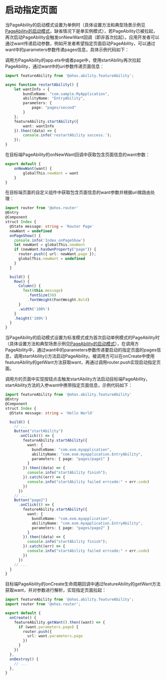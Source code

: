 # 启动指定页面


当PageAbility的启动模式设置为单例时（具体设置方法和典型场景示例见[PageAbility的启动模式](pageability-launch-type.md)，缺省情况下是单实例模式），若PageAbility已被拉起，再次启动PageAbility会触发onNewWant回调（即非首次拉起）。应用开发者可以通过want传递启动参数，例如开发者希望指定页面启动PageAbility，可以通过want中的parameters参数传递pages信息，具体示例代码如下：


调用方PageAbility的app.ets中或者page中，使用startAbility再次拉起PageAbility，通过want中的uri参数传递页面信息：

```ts
import featureAbility from '@ohos.ability.featureAbility';

async function restartAbility() {
    let wantInfo = {
        bundleName: "com.sample.MyApplication",
        abilityName: "EntryAbility",
        parameters: {
            page: "pages/second"
        }
    };
    featureAbility.startAbility({
        want: wantInfo
    }).then((data) => {
        console.info('restartAbility success.');
    });
}
```


在目标端PageAbility的onNewWant回调中获取包含页面信息的want参数：

```ts
export default {  
    onNewWant(want) {    
        globalThis.newWant = want  
    }
}
```


在目标端页面的自定义组件中获取包含页面信息的want参数并根据uri做路由处理：

```ts
import router from '@ohos.router'
@Entry
@Component
struct Index {
  @State message: string = 'Router Page'
  newWant = undefined
  onPageShow() {
    console.info('Index onPageShow')
    let newWant = globalThis.newWant
    if (newWant.hasOwnProperty("page")) {
      router.push({ url: newWant.page });
      globalThis.newWant = undefined
    }
  }

  build() {
    Row() {
      Column() {
        Text(this.message)
          .fontSize(50)
          .fontWeight(FontWeight.Bold)
      }
      .width('100%')
    }
    .height('100%')
  }
}
```


当PageAbility的启动模式设置为标准模式或为首次启动单例模式的PageAbility时（具体设置方法和典型场景示例见[PageAbility的启动模式](pageability-launch-type.md)），在调用方PageAbility中，通过want中的parameters参数传递要启动的指定页面的pages信息，调用startAbility()方法启动PageAbility。被调用方可以在onCreate中使用featureAbility的getWant方法获取want，再通过调用router.push实现启动指定页面。


调用方的页面中实现按钮点击触发startAbility方法启动目标端PageAbility，startAbility方法的入参want中携带指定页面信息，示例代码如下：

```ts
import featureAbility from '@ohos.ability.featureAbility'
@Entry
@Component
struct Index {
  @State message: string = 'Hello World'

  build() {
    // ...
    Button("startAbility")
      .onClick(() => {
        featureAbility.startAbility({
          want: {
            bundleName: "com.exm.myapplication",
            abilityName: "com.exm.myapplication.EntryAbility",
            parameters: { page: "pages/page1" }
          }
        }).then((data) => {
          console.info("startAbility finish");
        }).catch((err) => {
          console.info("startAbility failed errcode:" + err.code)
        })
      })
    // ...
    Button("page2")
      .onClick(() => {
        featureAbility.startAbility({
          want: {
            bundleName: "com.exm.myapplication",
            abilityName: "com.exm.myapplication.EntryAbility",
            parameters: { page: "pages/page2" }
          }
        }).then((data) => {
          console.info("startAbility finish");
        }).catch((err) => {
          console.info("startAbility failed errcode:" + err.code)
        })
      })
    // ...
  }
}
```


目标端PageAbility的onCreate生命周期回调中通过featureAbility的getWant方法获取want，并对参数进行解析，实现指定页面拉起：

```ts
import featureAbility from '@ohos.ability.featureAbility';
import router from '@ohos.router';

export default {
  onCreate() {
    featureAbility.getWant().then((want) => {
      if (want.parameters.page) {
        router.push({
          url: want.parameters.page
        })
      }
    })
  },
  onDestroy() {
    // ...
  },
}
```
